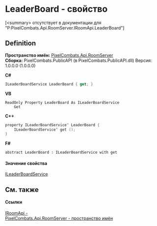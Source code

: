 # LeaderBoard - свойство


\[&lt;summary&gt; отсутствует в документации для "P:PixelCombats.Api.RoomServer.IRoomApi.LeaderBoard"\]



## Definition
**Пространство имён:** <a href="c9bc8f2a-0186-2d92-afcf-bc1871171a49">PixelCombats.Api.RoomServer</a>  
**Сборка:** PixelCombats.PublicAPI (в PixelCombats.PublicAPI.dll) Версия: 1.0.0.0 (1.0.0.0)

**C#**
``` C#
ILeaderBoardService LeaderBoard { get; }
```
**VB**
``` VB
ReadOnly Property LeaderBoard As ILeaderBoardService
	Get
```
**C++**
``` C++
property ILeaderBoardService^ LeaderBoard {
	ILeaderBoardService^ get ();
}
```
**F#**
``` F#
abstract LeaderBoard : ILeaderBoardService with get
```



#### Значение свойства
<a href="1f1e1255-2064-2e55-6151-d2b3377393cc">ILeaderBoardService</a>

## См. также


#### Ссылки
<a href="f99f01e3-e0d8-f390-7d6f-e31894365b4e">IRoomApi - </a>  
<a href="c9bc8f2a-0186-2d92-afcf-bc1871171a49">PixelCombats.Api.RoomServer - пространство имён</a>  
